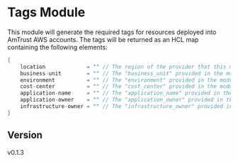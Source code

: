 # Tags Module

This module will generate the required tags for resources deployed into AmTrust AWS accounts. The tags will be returned as an HCL map containing the following elements:

``` c#
{
    location             = "" // The region of the provider that this module is running under
    business-unit        = "" // The "business_unit" provided in the module variables
    environment          = "" // The "environment" provided in the module variables
    cost-center          = "" // The "cost_center" provided in the module variables
    application-name     = "" // The "application_name" provided in the module variables
    application-owner    = "" // The "application_owner" provided in the module variables
    infrastructure-owner = "" // The "infrastructure_owner" provided in the module variables
}
```

## Version

v0.1.3
